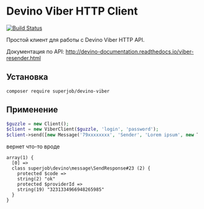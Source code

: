 # Devino Viber HTTP Client

[![Build Status](https://travis-ci.org/superjobru/devino-viber.svg?branch=master)](https://travis-ci.org/superjobru/devino-viber)

Простой клиент для работы с Devino Viber HTTP API.
 
Документация по API: http://devino-documentation.readthedocs.io/viber-resender.html

## Установка

```
composer require superjob/devino-viber
```

## Применение

```php
$guzzle = new Client();
$client = new ViberClient($guzzle, 'login', 'password');
$client->send([new Message('79xxxxxxxx', 'Sender', 'Lorem ipsum', new TextContent('Text content'))]);
```

вернет что-то вроде

```
array(1) {
  [0] =>
  class superjob\devino\message\SendResponse#23 (2) {
    protected $code =>
    string(2) "ok"
    protected $providerId =>
    string(19) "3231334966948265985"
  }
}
```